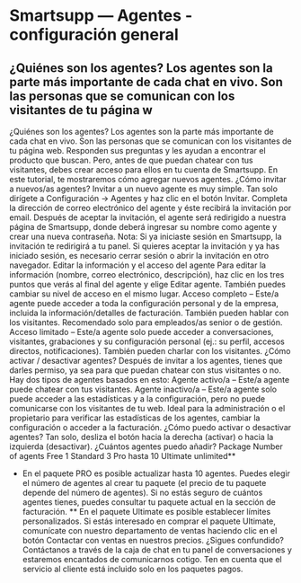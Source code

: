 # Smartsupp — Agentes - configuración general
## ¿Quiénes son los agentes? Los agentes son la parte más importante de cada chat en vivo. Son las personas que se comunican con los visitantes de tu página w
¿Quiénes son los agentes?
Los agentes son la parte más importante de cada chat en vivo. Son las personas que se comunican con los visitantes de tu página web. Responden sus preguntas y les ayudan a encontrar el producto que buscan. Pero, antes de que puedan chatear con tus visitantes, debes crear acceso para ellos en tu cuenta de Smartsupp. En este tutorial, te mostraremos cómo agregar nuevos agentes.
¿Cómo invitar a nuevos/as agentes?
Invitar a un nuevo agente es muy simple. Tan solo dirígete a Configuración → Agentes y haz clic en el botón Invitar.
Completa la dirección de correo electrónico del agente y éste recibirá la invitación por email. Después de aceptar la invitación, el agente será redirigido a nuestra página de Smartsupp, donde deberá ingresar su nombre como agente y crear una nueva contraseña.
Nota: Si ya iniciaste sesión en Smartsupp, la invitación te redirigirá a tu panel. Si quieres aceptar la invitación y ya has iniciado sesión, es necesario cerrar sesión o abrir la invitación en otro navegador.
Editar la información y el acceso del agente
Para editar la información (nombre, correo electrónico, descripción), haz clic en los tres puntos que verás al final del agente y elige Editar agente.
También puedes cambiar su nivel de acceso en el mismo lugar.
Acceso completo – Este/a agente puede acceder a toda la configuración personal y de la empresa, incluida la información/detalles de facturación. También pueden hablar con los visitantes. Recomendado solo para empleados/as senior o de gestión.
Acceso limitado – Este/a agente solo puede acceder a conversaciones, visitantes, grabaciones y su configuración personal (ej.: su perfil, accesos directos, notificaciones). También pueden charlar con los visitantes.
¿Cómo activar / desactivar agentes?
Después de invitar a los agentes, tienes que darles permiso, ya sea para que puedan chatear con stus visitantes o no. Hay dos tipos de agentes basados en esto:
Agente activo/a – Este/a agente puede chatear con tus visitantes.
Agente inactivo/a – Este/a agente solo puede acceder a las estadísticas y a la configuración, pero no puede comunicarse con los visitantes de tu web. Ideal para la administración o el propietario para verificar las estadísticas de los agentes, cambiar la configuración o acceder a la facturación.
¿Cómo puedo activar o desactivar agentes? Tan solo, desliza el botón hacia la derecha (activar) o hacia la izquierda (desactivar).
¿Cuántos agentes puedo añadir?
Package Number of agents 
Free 1 
Standard 3 
Pro hasta 10 
Ultimate unlimited** 
* En el paquete PRO es posible actualizar hasta 10 agentes. Puedes elegir el número de agentes al crear tu paquete (el precio de tu paquete depende del número de agentes). Si no estás seguro de cuántos agentes tienes, puedes consultar tu paquete actual en la sección de facturación.
** En el paquete Ultimate es posible establecer límites personalizados. Si estás interesado en comprar el paquete Ultimate, comunícate con nuestro departamento de ventas haciendo clic en el botón Contactar con ventas en nuestros precios.
¿Sigues confundido? Contáctanos a través de la caja de chat en tu panel de conversaciones y estaremos encantados de comunicarnos cotigo. Ten en cuenta que el servicio al cliente está incluido solo en los paquetes pagos.

